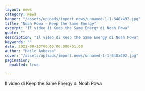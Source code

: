 ```yaml
---
layout: news
category: News
banner: "/assets/uploads/import.news/unnamed-1-1-640x492.jpg"
title: "Noah Powa – Keep the Same Energy"
excerpt: "Il video di Keep the Same Energy di Noah Powa"
quote: ""
description: "Il video di Keep the Same Energy di Noah Powa"
keywords: ""
date: 2021-08-23T00:00:00.000+01:00
author: "Haile Anbessa"
cover: "/assets/uploads/import.news/unnamed-1-1-640x492.jpg"
pagination:
  enabled: true

---
```


Il video di Keep the Same Energy di Noah Powa